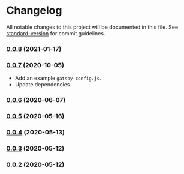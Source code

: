 # Changelog

All notable changes to this project will be documented in this file. See [standard-version](https://github.com/conventional-changelog/standard-version) for commit guidelines.

### [0.0.8](https://github.com/artchen/gatsby-plugin-azure-search/compare/v0.0.7...v0.0.8) (2021-01-17)

### [0.0.7](https://github.com/artchen/gatsby-plugin-azure-search/compare/v0.0.6...v0.0.7) (2020-10-05)

- Add an example `gatsby-config.js`.
- Update dependencies.

### [0.0.6](https://github.com/artchen/gatsby-plugin-azure-search/compare/v0.0.5...v0.0.6) (2020-06-07)

### [0.0.5](https://github.com/artchen/gatsby-plugin-azure-search/compare/v0.0.4...v0.0.5) (2020-05-16)

### [0.0.4](https://github.com/artchen/gatsby-plugin-azure-search/compare/v0.0.3...v0.0.4) (2020-05-13)

### [0.0.3](https://github.com/artchen/gatsby-plugin-azure-search/compare/v0.0.2...v0.0.3) (2020-05-12)

### 0.0.2 (2020-05-12)
